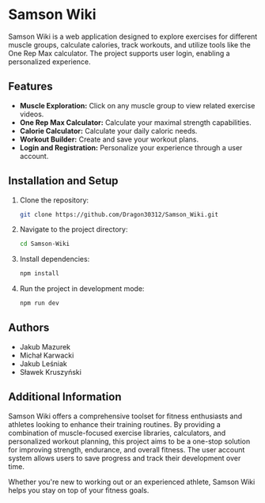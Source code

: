 # Samson Wiki

Samson Wiki is a web application designed to explore exercises for different muscle groups, calculate calories, track workouts, and utilize tools like the One Rep Max calculator. The project supports user login, enabling a personalized experience.

## Features

- **Muscle Exploration:** Click on any muscle group to view related exercise videos.
- **One Rep Max Calculator:** Calculate your maximal strength capabilities.
- **Calorie Calculator:** Calculate your daily caloric needs.
- **Workout Builder:** Create and save your workout plans.
- **Login and Registration:** Personalize your experience through a user account.

## Installation and Setup

1. Clone the repository:

   ```bash
   git clone https://github.com/Dragon30312/Samson_Wiki.git
   ```

2. Navigate to the project directory:

   ```bash
   cd Samson-Wiki
   ```

3. Install dependencies:

   ```bash
   npm install
   ```

4. Run the project in development mode:

   ```bash
   npm run dev
   ```

## Authors

- Jakub Mazurek
- Michał Karwacki
- Jakub Leśniak
- Sławek Kruszyński

## Additional Information

Samson Wiki offers a comprehensive toolset for fitness enthusiasts and athletes looking to enhance their training routines. By providing a combination of muscle-focused exercise libraries, calculators, and personalized workout planning, this project aims to be a one-stop solution for improving strength, endurance, and overall fitness. The user account system allows users to save progress and track their development over time.

Whether you're new to working out or an experienced athlete, Samson Wiki helps you stay on top of your fitness goals.